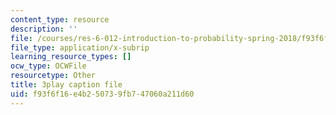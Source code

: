 ```yaml
---
content_type: resource
description: ''
file: /courses/res-6-012-introduction-to-probability-spring-2018/f93f6f16e4b250739fb747060a211d60_Bj3sA7vGpYo.vtt
file_type: application/x-subrip
learning_resource_types: []
ocw_type: OCWFile
resourcetype: Other
title: 3play caption file
uid: f93f6f16-e4b2-5073-9fb7-47060a211d60
---
```

